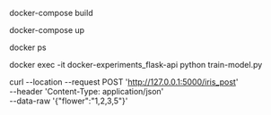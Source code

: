 docker-compose build

docker-compose up

docker ps

docker exec -it docker-experiments_flask-api python train-model.py

curl --location --request POST 'http://127.0.0.1:5000/iris_post' \
--header 'Content-Type: application/json' \
--data-raw '{"flower":"1,2,3,5"}'
